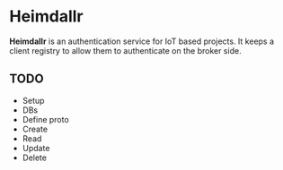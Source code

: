 # Heimdallr

**Heimdallr** is an authentication service for IoT based projects. It keeps a client registry to allow them to authenticate on the broker side.

## TODO

- Setup
- DBs
- Define proto
- Create
- Read
- Update
- Delete
